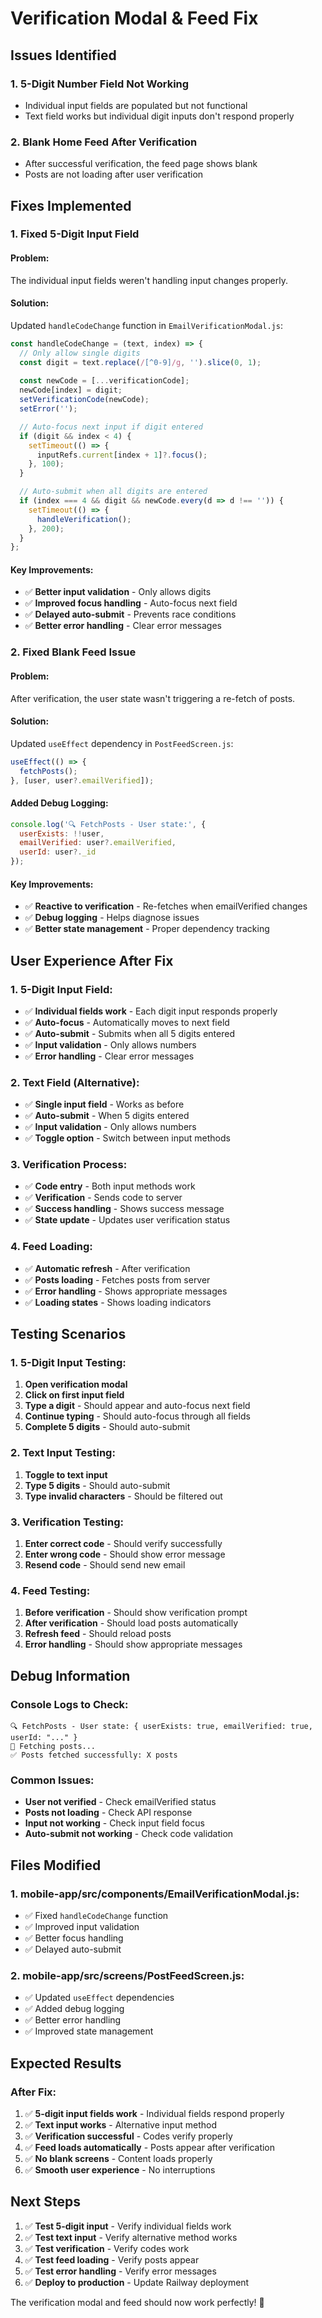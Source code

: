 # Verification Modal & Feed Fix

## Issues Identified

### **1. 5-Digit Number Field Not Working**
- Individual input fields are populated but not functional
- Text field works but individual digit inputs don't respond properly

### **2. Blank Home Feed After Verification**
- After successful verification, the feed page shows blank
- Posts are not loading after user verification

## Fixes Implemented

### **1. Fixed 5-Digit Input Field**

#### **Problem:**
The individual input fields weren't handling input changes properly.

#### **Solution:**
Updated `handleCodeChange` function in `EmailVerificationModal.js`:

```javascript
const handleCodeChange = (text, index) => {
  // Only allow single digits
  const digit = text.replace(/[^0-9]/g, '').slice(0, 1);
  
  const newCode = [...verificationCode];
  newCode[index] = digit;
  setVerificationCode(newCode);
  setError('');

  // Auto-focus next input if digit entered
  if (digit && index < 4) {
    setTimeout(() => {
      inputRefs.current[index + 1]?.focus();
    }, 100);
  }

  // Auto-submit when all digits are entered
  if (index === 4 && digit && newCode.every(d => d !== '')) {
    setTimeout(() => {
      handleVerification();
    }, 200);
  }
};
```

#### **Key Improvements:**
- ✅ **Better input validation** - Only allows digits
- ✅ **Improved focus handling** - Auto-focus next field
- ✅ **Delayed auto-submit** - Prevents race conditions
- ✅ **Better error handling** - Clear error messages

### **2. Fixed Blank Feed Issue**

#### **Problem:**
After verification, the user state wasn't triggering a re-fetch of posts.

#### **Solution:**
Updated `useEffect` dependency in `PostFeedScreen.js`:

```javascript
useEffect(() => {
  fetchPosts();
}, [user, user?.emailVerified]);
```

#### **Added Debug Logging:**
```javascript
console.log('🔍 FetchPosts - User state:', {
  userExists: !!user,
  emailVerified: user?.emailVerified,
  userId: user?._id
});
```

#### **Key Improvements:**
- ✅ **Reactive to verification** - Re-fetches when emailVerified changes
- ✅ **Debug logging** - Helps diagnose issues
- ✅ **Better state management** - Proper dependency tracking

## User Experience After Fix

### **1. 5-Digit Input Field:**
- ✅ **Individual fields work** - Each digit input responds properly
- ✅ **Auto-focus** - Automatically moves to next field
- ✅ **Auto-submit** - Submits when all 5 digits entered
- ✅ **Input validation** - Only allows numbers
- ✅ **Error handling** - Clear error messages

### **2. Text Field (Alternative):**
- ✅ **Single input field** - Works as before
- ✅ **Auto-submit** - When 5 digits entered
- ✅ **Input validation** - Only allows numbers
- ✅ **Toggle option** - Switch between input methods

### **3. Verification Process:**
- ✅ **Code entry** - Both input methods work
- ✅ **Verification** - Sends code to server
- ✅ **Success handling** - Shows success message
- ✅ **State update** - Updates user verification status

### **4. Feed Loading:**
- ✅ **Automatic refresh** - After verification
- ✅ **Posts loading** - Fetches posts from server
- ✅ **Error handling** - Shows appropriate messages
- ✅ **Loading states** - Shows loading indicators

## Testing Scenarios

### **1. 5-Digit Input Testing:**
1. **Open verification modal**
2. **Click on first input field**
3. **Type a digit** - Should appear and auto-focus next field
4. **Continue typing** - Should auto-focus through all fields
5. **Complete 5 digits** - Should auto-submit

### **2. Text Input Testing:**
1. **Toggle to text input**
2. **Type 5 digits** - Should auto-submit
3. **Type invalid characters** - Should be filtered out

### **3. Verification Testing:**
1. **Enter correct code** - Should verify successfully
2. **Enter wrong code** - Should show error message
3. **Resend code** - Should send new email

### **4. Feed Testing:**
1. **Before verification** - Should show verification prompt
2. **After verification** - Should load posts automatically
3. **Refresh feed** - Should reload posts
4. **Error handling** - Should show appropriate messages

## Debug Information

### **Console Logs to Check:**
```
🔍 FetchPosts - User state: { userExists: true, emailVerified: true, userId: "..." }
📡 Fetching posts...
✅ Posts fetched successfully: X posts
```

### **Common Issues:**
- **User not verified** - Check emailVerified status
- **Posts not loading** - Check API response
- **Input not working** - Check input field focus
- **Auto-submit not working** - Check code validation

## Files Modified

### **1. mobile-app/src/components/EmailVerificationModal.js:**
- ✅ Fixed `handleCodeChange` function
- ✅ Improved input validation
- ✅ Better focus handling
- ✅ Delayed auto-submit

### **2. mobile-app/src/screens/PostFeedScreen.js:**
- ✅ Updated `useEffect` dependencies
- ✅ Added debug logging
- ✅ Better error handling
- ✅ Improved state management

## Expected Results

### **After Fix:**
1. ✅ **5-digit input fields work** - Individual fields respond properly
2. ✅ **Text input works** - Alternative input method
3. ✅ **Verification successful** - Codes verify properly
4. ✅ **Feed loads automatically** - Posts appear after verification
5. ✅ **No blank screens** - Content loads properly
6. ✅ **Smooth user experience** - No interruptions

## Next Steps

1. ✅ **Test 5-digit input** - Verify individual fields work
2. ✅ **Test text input** - Verify alternative method works
3. ✅ **Test verification** - Verify codes work
4. ✅ **Test feed loading** - Verify posts appear
5. ✅ **Test error handling** - Verify error messages
6. ✅ **Deploy to production** - Update Railway deployment

The verification modal and feed should now work perfectly! 🎉 